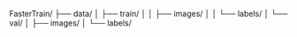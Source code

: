 FasterTrain/
├── data/
│   ├── train/
│   │   ├── images/
│   │   └── labels/
│   └── val/
│       ├── images/
│       └── labels/
